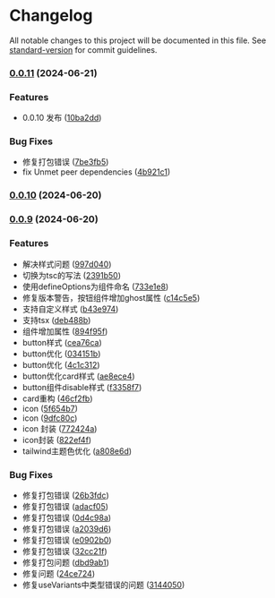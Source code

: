 # Changelog

All notable changes to this project will be documented in this file. See [standard-version](https://github.com/conventional-changelog/standard-version) for commit guidelines.

### [0.0.11](https://github.com/seehar/seehar-design-vue/compare/v0.0.10...v0.0.11) (2024-06-21)


### Features

* 0.0.10 发布 ([10ba2dd](https://github.com/seehar/seehar-design-vue/commit/10ba2dd47d351052168c28d0f533c2f56aae9568))


### Bug Fixes

* 修复打包错误 ([7be3fb5](https://github.com/seehar/seehar-design-vue/commit/7be3fb5d1f1c19ad97629b45ae050a42915f66db))
* fix Unmet peer dependencies ([4b921c1](https://github.com/seehar/seehar-design-vue/commit/4b921c127b053075e6937b249f34ad5d5e2fbf18))

### [0.0.10](https://github.com/seehar/seehar-design-vue/compare/v0.0.9...v0.0.10) (2024-06-20)

### [0.0.9](https://github.com/seehar/seehar-design-vue/compare/v0.0.6...v0.0.9) (2024-06-20)


### Features

* 解决样式问题 ([997d040](https://github.com/seehar/seehar-design-vue/commit/997d0405d095e6a0102b3068a4c6dbb3498677cf))
* 切换为tsc的写法 ([2391b50](https://github.com/seehar/seehar-design-vue/commit/2391b50b86553688f80eb676992285c1121640f8))
* 使用defineOptions为组件命名 ([733e1e8](https://github.com/seehar/seehar-design-vue/commit/733e1e82ff86595bf0aac4390ebaf1b21e40ec86))
* 修复版本警告，按钮组件增加ghost属性 ([c14c5e5](https://github.com/seehar/seehar-design-vue/commit/c14c5e586792f032c6103d82abe38ae34dfeb100))
* 支持自定义样式 ([b43e974](https://github.com/seehar/seehar-design-vue/commit/b43e97401c7f79a2bf9bccd40abd8879f92a8261))
* 支持tsx ([deb488b](https://github.com/seehar/seehar-design-vue/commit/deb488beed385326ff657b2cd1837b406413ca2d))
* 组件增加属性 ([894f95f](https://github.com/seehar/seehar-design-vue/commit/894f95fcf1fc21d6a2a3fa2f9b8f384653ebc852))
* button样式 ([cea76ca](https://github.com/seehar/seehar-design-vue/commit/cea76cafcc3d9806dcc1ea426f88c69e7eb2bc5b))
* button优化 ([034151b](https://github.com/seehar/seehar-design-vue/commit/034151b792ac71199a9184df14151a9a79a199af))
* button优化 ([4c1c312](https://github.com/seehar/seehar-design-vue/commit/4c1c3120c0d805179ebea48c90a1b7dfbfa393de))
* button优化card样式 ([ae8ece4](https://github.com/seehar/seehar-design-vue/commit/ae8ece40e26a79c6a57eb6c42be317463e138edc))
* button组件disable样式 ([f3358f7](https://github.com/seehar/seehar-design-vue/commit/f3358f7720db80c4cce4ffe1256b59f5bedd31b4))
* card重构 ([46cf2fb](https://github.com/seehar/seehar-design-vue/commit/46cf2fb60f3178f4f8efde6ccc814b7d22ca48b3))
* icon ([5f654b7](https://github.com/seehar/seehar-design-vue/commit/5f654b785cbf9904a84f019d180297da63050c9e))
* icon ([9dfc80c](https://github.com/seehar/seehar-design-vue/commit/9dfc80cfde5fbb2dcd88457006a6b9b202ab6476))
* icon 封装 ([772424a](https://github.com/seehar/seehar-design-vue/commit/772424addb7d0f658b5008ca2934ba5c0e4415bb))
* icon封装 ([822ef4f](https://github.com/seehar/seehar-design-vue/commit/822ef4f746c3a80b6e350e282b6b60ec303b52c6))
* tailwind主题色优化 ([a808e6d](https://github.com/seehar/seehar-design-vue/commit/a808e6d72d154edfe6b97980d514fa2b8eb88a55))


### Bug Fixes

* 修复打包错误 ([26b3fdc](https://github.com/seehar/seehar-design-vue/commit/26b3fdc3905e7a0c29e90e7251b3d57c4f8ef17c))
* 修复打包错误 ([adacf05](https://github.com/seehar/seehar-design-vue/commit/adacf05646b74feb30fdb0282a46d1f35d8064ee))
* 修复打包错误 ([0d4c98a](https://github.com/seehar/seehar-design-vue/commit/0d4c98aa0642b61b14f7c24ffeb8f0967ae61b47))
* 修复打包错误 ([a2039d6](https://github.com/seehar/seehar-design-vue/commit/a2039d6fc5d6e25eae1af79ac3649e3b60c60a46))
* 修复打包错误 ([e0902b0](https://github.com/seehar/seehar-design-vue/commit/e0902b0d45c4277a07c218614f4c441a8f5c9eb7))
* 修复打包错误 ([32cc21f](https://github.com/seehar/seehar-design-vue/commit/32cc21f11e93c6aad5ef889ff35953a7e91f4fdd))
* 修复打包问题 ([dbd9ab1](https://github.com/seehar/seehar-design-vue/commit/dbd9ab1bd29d9a53c97d324eb523b0cbe6e8a827))
* 修复问题 ([24ce724](https://github.com/seehar/seehar-design-vue/commit/24ce724a6ccc4b0b360d509c3ded144e9c5edeb6))
* 修复useVariants中类型错误的问题 ([3144050](https://github.com/seehar/seehar-design-vue/commit/314405059324de509cab3faf5d0a4ce759117ffe))
